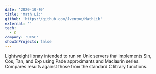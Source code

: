 ```yaml
---
date: '2020-10-20'
title: 'Math Lib'
github: 'https://github.com/Jventoo/MathLib'
external: ''
tech:
  - C
company: 'UCSC'
showInProjects: false
---
```


Lightweight library intended to run on Unix servers that implements Sin, Cos, Tan, and Exp using Pade approximants and Maclaurin series. Compares results against those from the standard C library functions.
